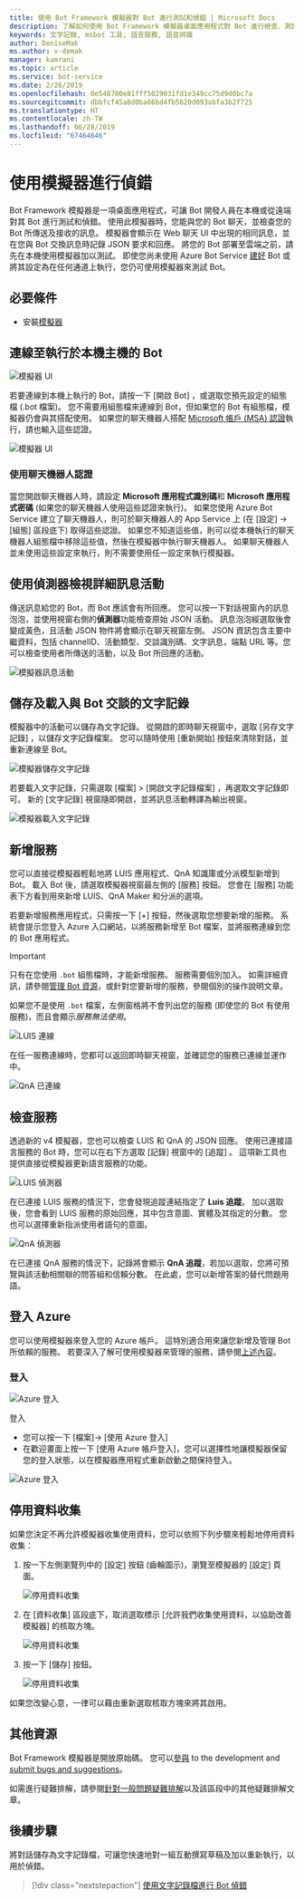```yaml
---
title: 使用 Bot Framework 模擬器對 Bot 進行測試和偵錯 | Microsoft Docs
description: 了解如何使用 Bot Framework 模擬器桌面應用程式對 Bot 進行檢查、測試和偵錯。
keywords: 文字記錄, msbot 工具, 語言服務, 語音辨識
author: DeniseMak
ms.author: v-demak
manager: kamrani
ms.topic: article
ms.service: bot-service
ms.date: 2/26/2019
ms.openlocfilehash: 0e548700e81fff5029031fd1e349cc75d9d0bc7a
ms.sourcegitcommit: dbbfcf45a8d0ba66bd4fb5620d093abfa3b2f725
ms.translationtype: HT
ms.contentlocale: zh-TW
ms.lasthandoff: 06/28/2019
ms.locfileid: "67464646"
---
```

# <a name="debug-with-the-emulator"></a>使用模擬器進行偵錯

Bot Framework 模擬器是一項桌面應用程式，可讓 Bot 開發人員在本機或從遠端對其 Bot 進行測試和偵錯。 使用此模擬器時，您能與您的 Bot 聊天，並檢查您的 Bot 所傳送及接收的訊息。 模擬器會顯示在 Web 聊天 UI 中出現的相同訊息，並在您與 Bot 交換訊息時記錄 JSON 要求和回應。 將您的 Bot 部署至雲端之前，請先在本機使用模擬器加以測試。 即使您尚未使用 Azure Bot Service [建好](./bot-service-quickstart.md) Bot 或將其設定為在任何通道上執行，您仍可使用模擬器來測試 Bot。

## <a name="prerequisites"></a>必要條件
- 安裝[模擬器](https://aka.ms/Emulator-wiki-getting-started)

## <a name="connect-to-a-bot-running-on-localhost"></a>連線至執行於本機主機的 Bot

![模擬器 UI](media/emulator-v4/emulator-welcome.png)

若要連線到本機上執行的 Bot，請按一下 [開啟 Bot]  ，或選取您預先設定的組態檔 (.bot 檔案)。 您不需要用組態檔來連線到 Bot，但如果您的 Bot 有組態檔，模擬器仍會與其搭配使用。 如果您的聊天機器人搭配 [Microsoft 帳戶 (MSA) 認證](#use-bot-credentials)執行，請也輸入這些認證。

![模擬器 UI](media/emulator-v4/emulator-open-bot.png)

### <a name="use-bot-credentials"></a>使用聊天機器人認證

當您開啟聊天機器人時，請設定 **Microsoft 應用程式識別碼**和 **Microsoft 應用程式密碼** (如果您的聊天機器人使用這些認證來執行)。 如果您使用 Azure Bot Service 建立了聊天機器人，則可於聊天機器人的 App Service 上 (在 [設定] -> [組態]  區段底下) 取得這些認證。 如果您不知道這些值，則可以從本機執行的聊天機器人組態檔中移除這些值，然後在模擬器中執行聊天機器人。 如果聊天機器人並未使用這些設定來執行，則不需要使用任一設定來執行模擬器。 

## <a name="view-detailed-message-activity-with-the-inspector"></a>使用偵測器檢視詳細訊息活動

傳送訊息給您的 Bot，而 Bot 應該會有所回應。 您可以按一下對話視窗內的訊息泡泡，並使用視窗右側的**偵測器**功能檢查原始 JSON 活動。 訊息泡泡經選取後會變成黃色，且活動 JSON 物件將會顯示在聊天視窗左側。 JSON 資訊包含主要中繼資料，包括 channelID、活動類型、交談識別碼、文字訊息，端點 URL 等。您可以檢查使用者所傳送的活動，以及 Bot 所回應的活動。 

![模擬器訊息活動](media/emulator-v4/emulator-view-message-activity-03.png)

## <a name="save-and-load-conversations-with-bot-transcripts"></a>儲存及載入與 Bot 交談的文字記錄

模擬器中的活動可以儲存為文字記錄。 從開啟的即時聊天視窗中，選取 [另存文字記錄]  ，以儲存文字記錄檔案。 您可以隨時使用 [重新開始]  按鈕來清除對話，並重新連線至 Bot。  

![模擬器儲存文字記錄](media/emulator-v4/emulator-save-transcript.png)

若要載入文字記錄，只需選取 [檔案] > [開啟文字記錄檔案]  ，再選取文字記錄即可。 新的 [文字記錄] 視窗隨即開啟，並將訊息活動轉譯為輸出視窗。 

![模擬器載入文字記錄](media/emulator-v4/emulator-load-transcript.png)

## <a name="add-services"></a>新增服務 

您可以直接從模擬器輕鬆地將 LUIS 應用程式、QnA 知識庫或分派模型新增到 Bot。 載入 Bot 後，請選取模擬器視窗最左側的 [服務] 按鈕。 您會在 [服務]  功能表下方看到用來新增 LUIS、QnA Maker 和分派的選項。 

若要新增服務應用程式，只需按一下 [+]  按鈕，然後選取您想要新增的服務。 系統會提示您登入 Azure 入口網站，以將服務新增至 Bot 檔案，並將服務連線到您的 Bot 應用程式。 

> [!IMPORTANT]
> 只有在您使用 `.bot` 組態檔時，才能新增服務。 服務需要個別加入。 如需詳細資訊，請參閱[管理 Bot 資源](v4sdk/bot-file-basics.md)，或針對您要新增的服務，參閱個別的操作說明文章。
>
> 如果您不是使用 `.bot` 檔案，左側窗格將不會列出您的服務 (即使您的 Bot 有使用服務)，而且會顯示*服務無法使用*。

![LUIS 連線](media/emulator-v4/emulator-connect-luis-btn.png)

在任一服務連線時，您都可以返回即時聊天視窗，並確認您的服務已連線並運作中。 

![QnA 已連線](media/emulator-v4/emulator-view-message-activity.png)

## <a name="inspect-services"></a>檢查服務

透過新的 v4 模擬器，您也可以檢查 LUIS 和 QnA 的 JSON 回應。 使用已連接語言服務的 Bot 時，您可以在右下方選取 [記錄] 視窗中的 [追蹤]  。 這項新工具也提供直接從模擬器更新語言服務的功能。 

![LUIS 偵測器](media/emulator-v4/emulator-luis-inspector.png)

在已連接 LUIS 服務的情況下，您會發現追蹤連結指定了 **Luis 追蹤**。 加以選取後，您會看到 LUIS 服務的原始回應，其中包含意圖、實體及其指定的分數。 您也可以選擇重新指派使用者語句的意圖。 

![QnA 偵測器](media/emulator-v4/emulator-qna-inspector.png)

在已連接 QnA 服務的情況下，記錄將會顯示 **QnA 追蹤**，若加以選取，您將可預覽與該活動相關聯的問答組和信賴分數。 在此處，您可以新增答案的替代問題用語。

<!--## Configure ngrok

If you are using Windows and you are running the Bot Framework Emulator behind a firewall or other network boundary and want to connect to a bot that is hosted remotely, you must install and configure **ngrok** tunneling software. The Bot Framework Emulator integrates tightly with ngrok tunnelling software (developed by [inconshreveable][inconshreveable]), and can launch it automatically when it is needed.

Open the **Emulator Settings**, enter the path to ngrok, select whether or not to bypass ngrok for local addresses, and click **Save**.

![ngrok path](media/emulator-v4/emulator-ngrok-path.png)
-->

## <a name="login-to-azure"></a>登入 Azure

您可以使用模擬器來登入您的 Azure 帳戶。 這特別適合用來讓您新增及管理 Bot 所依賴的服務。 若要深入了解可使用模擬器來管理的服務，請參閱[上述內容](#add-services)。

### <a name="to-login"></a>登入

![Azure 登入](media/emulator-v4/emulator-azure-login.png)

登入
- 您可以按一下 [檔案]-> [使用 Azure 登入]
- 在歡迎畫面上按一下 [使用 Azure 帳戶登入]，您可以選擇性地讓模擬器保留您的登入狀態，以在模擬器應用程式重新啟動之間保持登入。

![Azure 登入](media/emulator-v4/emulator-azure-login-success.png)

## <a name="disabling-data-collection"></a>停用資料收集

如果您決定不再允許模擬器收集使用資料，您可以依照下列步驟來輕鬆地停用資料收集：

1. 按一下左側瀏覽列中的 [設定] 按鈕 (齒輪圖示)，瀏覽至模擬器的 [設定] 頁面。

    ![停用資料收集](media/emulator-v4/emulator-disable-data-1.png)

2. 在 [資料收集]  區段底下，取消選取標示 [允許我們收集使用資料，以協助改善模擬器]  的核取方塊。

    ![停用資料收集](media/emulator-v4/emulator-disable-data-2.png)

3. 按一下 [儲存] 按鈕。

    ![停用資料收集](media/emulator-v4/emulator-disable-data-3.png)
    
如果您改變心意，一律可以藉由重新選取核取方塊來將其啟用。

## <a name="additional-resources"></a>其他資源

Bot Framework 模擬器是開放原始碼。 您可以[參與][EmulatorGithubContribute] to the development and [submit bugs and suggestions][EmulatorGithubBugs]。

如需進行疑難排解，請參閱[針對一般問題疑難排解](bot-service-troubleshoot-bot-configuration.md)以及該區段中的其他疑難排解文章。

## <a name="next-steps"></a>後續步驟

將對話儲存為文字記錄檔，可讓您快速地對一組互動撰寫草稿及加以重新執行，以用於偵錯。

> [!div class="nextstepaction"]
> [使用文字記錄檔進行 Bot 偵錯](~/v4sdk/bot-builder-debug-transcript.md)

<!-- Footnote-style URLs -->

[EmulatorGithubContribute]: https://github.com/Microsoft/BotFramework-Emulator/wiki/How-to-Contribute
[EmulatorGithubBugs]: https://github.com/Microsoft/BotFramework-Emulator/wiki/Submitting-Bugs-%26-Suggestions

[ngrokDownload]: https://ngrok.com/
[inconshreveable]: https://inconshreveable.com/
